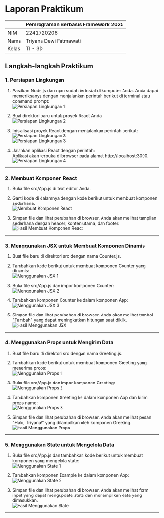 # Laporan Praktikum

|  | Pemrograman Berbasis Framework 2025 |
|--|--|
| NIM |  2241720206 |
| Nama |  Triyana Dewi Fatmawati |
| Kelas | TI - 3D |


## Langkah-langkah Praktikum
### 1. Persiapan Lingkungan
1. Pastikan Node.js dan npm sudah terinstal di komputer Anda. Anda dapat memeriksanya dengan menjalankan perintah berikut di terminal atau command prompt: <br>
![Persiapan Lingkungan 1](praktikum-react/my-react-app/img/prak1-1.png)

2. Buat direktori baru untuk proyek React Anda: <br>
![Persiapan Lingkungan 2](praktikum-react/my-react-app/img/prak1-2.png)

3. Inisialisasi proyek React dengan menjalankan perintah berikut: <br>
![Persiapan Lingkungan 3](praktikum-react/my-react-app/img/prak1-3-1.png) <br>
![Persiapan Lingkungan 3](praktikum-react/my-react-app/img/prak1-3-2.png)

4. Jalankan aplikasi React dengan perintah: <br>
Aplikasi akan terbuka di browser pada alamat http://localhost:3000. <br>
![Persiapan Lingkungan 4](praktikum-react/my-react-app/img/prak1-4.png)

---

### 2. Membuat Komponen React
1. Buka file src/App.js di text editor Anda. 

2. Ganti kode di dalamnya dengan kode berikut untuk membuat komponen sederhana: <br>
![Membuat Komponen React](praktikum-react/my-react-app/img/prak2-1.png)

3. Simpan file dan lihat perubahan di browser. Anda akan melihat tampilan sederhana dengan header, konten utama, dan footer. <br>
![Hasil Membuat Komponen React](praktikum-react/my-react-app/img/prak2-hasil.png)

---

### 3. Menggunakan JSX untuk Membuat Komponen Dinamis
1. Buat file baru di direktori src dengan nama Counter.js. 

2. Tambahkan kode berikut untuk membuat komponen Counter yang dinamis: <br>
![Menggunakan JSX 1](praktikum-react/my-react-app/img/prak3-1.png)

3. Buka file src/App.js dan impor komponen Counter: <br>
![Menggunakan JSX 2](praktikum-react/my-react-app/img/prak3-2.png)

4. Tambahkan komponen Counter ke dalam komponen App: <br>
![Menggunakan JSX 3](praktikum-react/my-react-app/img/prak3-3.png)

5. Simpan file dan lihat perubahan di browser. Anda akan melihat tombol "Tambah" yang dapat meningkatkan hitungan saat diklik. <br>
![Hasil Menggunakan JSX](praktikum-react/my-react-app/img/prak3-hasil.gif)

---

### 4. Menggunakan Props untuk Mengirim Data
1. Buat file baru di direktori src dengan nama Greeting.js. 

2. Tambahkan kode berikut untuk membuat komponen Greeting yang menerima props: <br>
![Menggunakan Props 1](praktikum-react/my-react-app/img/prak4-1.png)

3. Buka file src/App.js dan impor komponen Greeting: <br>
![Menggunakan Props 2](praktikum-react/my-react-app/img/prak4-2.png)

4. Tambahkan komponen Greeting ke dalam komponen App dan kirim props name: <br>
![Menggunakan Props 3](praktikum-react/my-react-app/img/prak4-3.png)

5. Simpan file dan lihat perubahan di browser. Anda akan melihat pesan "Halo, Triyana!" yang ditampilkan oleh komponen Greeting. <br>
![Hasil Menggunakan Props](praktikum-react/my-react-app/img/prak4-hasil.png)

---

### 5. Menggunakan State untuk Mengelola Data
1. Buka file src/App.js dan tambahkan kode berikut untuk membuat komponen yang mengelola state: <br>
![Menggunakan State 1](praktikum-react/my-react-app/img/prak5-1.png)

2. Tambahkan komponen Example ke dalam komponen App: <br>
![Menggunakan State 2](praktikum-react/my-react-app/img/prak5-2.png)

3. Simpan file dan lihat perubahan di browser. Anda akan melihat form input yang dapat mengupdate state dan menampilkan data yang dimasukkan. <br>
![Hasil Menggunakan State](praktikum-react/my-react-app/img/prak5-hasil.gif)

---